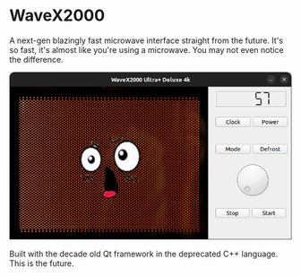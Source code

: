 # WaveX2000

A next-gen blazingly fast microwave interface straight from the future. It's so fast, it's almost like you're using a microwave. You may not even notice the difference.

![WaveX2000](./cover/demo.png)

Built with the decade old Qt framework in the deprecated C++ language. This is the future.